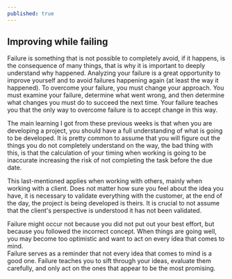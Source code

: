 ```yaml
---
published: true
---
```

## Improving while failing

Failure is something that is not possible to completely avoid, if it happens, is the consequence of many things, that is why it is important to deeply understand why happened. Analyzing your failure is a great opportunity to improve yourself and to avoid failures happening again (at least the way it happened). To overcome your failure, you must change your approach. You must examine your failure, determine what went wrong, and then determine what changes you must do to succeed the next time. Your failure teaches you that the only way to overcome failure is to accept change in this way.  

The main learning I got from these previous weeks is that when you are developing a project, you should have a full understanding of what is going to be developed. It is pretty common to assume that you will figure out the things you do not completely understand on the way, the bad thing with this, is that the calculation of your timing when working is going to be inaccurate increasing the risk of not completing the task before the due date.  

This last-mentioned applies when working with others, mainly when working with a client. Does not matter how sure you feel about the idea you have, it is necessary to validate everything with the customer, at the end of the day, the project is being developed is theirs. It is crucial to not assume that the client's perspective is understood it has not been validated.  

Failure might occur not because you did not put out your best effort, but because you followed the incorrect concept. When things are going well, you may become too optimistic and want to act on every idea that comes to mind.  
Failure serves as a reminder that not every idea that comes to mind is a good one. Failure teaches you to sift through your ideas, evaluate them carefully, and only act on the ones that appear to be the most promising.
